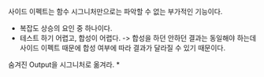 사이드 이펙트는 함수 시그니처만으로는 파악할 수 없는 부가적인 기능이다.
- 복잡도 상승의 요인 중 하나이다.
- 테스트 하기 어렵고, 합성이 어렵다. -> 합성을 하던 안하던 결과는 동일해야 하는데 사이드 이펙트 때문에 합성 여부에 따라 결과가 달라질 수 있기 때문이다.

숨겨진 Output을 시그니처로 옮겨라.
* 